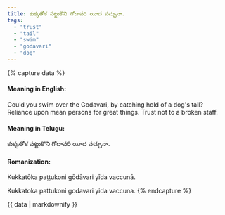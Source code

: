```yaml
---
title: కుక్కతోక పట్టుకొని గోదావరి యీద వచ్చునా.
tags:
  - "trust"
  - "tail"
  - "swim"
  - "godavari"
  - "dog"
---
```


{% capture data %}
#### Meaning in English:
Could you swim over the Godavari, by catching hold of a dog's tail?
Reliance upon mean persons for great things.
Trust not to a broken staff.

#### Meaning in Telugu:
కుక్కతోక పట్టుకొని గోదావరి యీద వచ్చునా.

#### Romanization:
Kukkatōka paṭṭukoni gōdāvari yīda vaccunā.

Kukkatoka pattukoni godavari yida vaccuna.
{% endcapture %}

{{ data | markdownify }}

